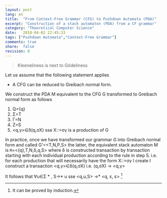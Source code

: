 ```yaml
---
layout: post
lang: en
title:  "From Context-Free Grammar (CFG) to Pushdown Automata (PDA)"
excerpt: "Construction of a stack automaton (PDA) from a CF grammar"
category: "Theoretical Computer Science"
date:   2018-04-02 22:45:33
tags: ["Pushdown Automata","Context-Free Grammar"]
comments: true
share:  false
revision: 0
---
```


> Kleeneliness is next to Gödeliness 

   Let us assume that the following statement applies

* A CFG can be reduced to Greibach normal form.

We construct the PDA M equivalent to the CFG G transformed to Greibach normal form as follows

1. Q={q}
2. &Sigma;=T
3. &Gamma;=N
4. Z=S
5. <q,&gamma;>&isin;&delta;(q,&sigma;X) sse X::=&sigma;&gamma; is a production of G

In practice, once we have transformed our grammar G into Greibach normal form and called G'=<T,N,P,S> the latter, the equivalent stack automaton M is
`M`=<{q},T,N,&delta;,q,S> where &delta; is constructed transaction by transaction starting with each individual production according to the rule in step 5. i.e. for each production that will necessarily have the form X::=&sigma;&gamma; I create I construct a transaction <q,&gamma;>&isin;&delta;(q,&sigma;X) i.e. (q,&sigma;X) -> <q,&gamma;>

It follows that &forall;u&isin;&Sigma; * , S->* u sse <q,u,S> ->* <q, &epsilon;, &epsilon;> [^footnote1]


[^footnote1]: It can be proved by induction.